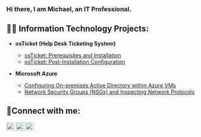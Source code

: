 ### Hi there, I am Michael, an IT Professional.
<h2>👨‍💻 Information Technology Projects:</h2>

- <b>osTicket (Help Desk Ticketing System)</b>
  - [osTicket: Prerequisites and Installation](https://github.com/bahiizi/osticket-prereqs)
  - [osTicket: Post-Installation Configuration](https://github.com/bahiizi/post-install-config)

- <b>Microsoft Azure</b>
  - [Configuring On-premises Active Directory within Azure VMs](https://github.com/bahiizi/configure-ad)
  - [Network Security Groups (NSGs) and Inspecting Network Protocols](https://github.com/bahiizi/azure-network-protocols)

<h2>🤳Connect with me:</h2>

[<img align="left" alt="Josh | Twitter" width="22px" src="https://cdn.jsdelivr.net/npm/simple-icons@v3/icons/twitter.svg" />][twitter]
[<img align="left" alt="Josh | LinkedIn" width="22px" src="https://cdn.jsdelivr.net/npm/simple-icons@v3/icons/linkedin.svg" />][linkedin]
[<img align="left" alt="Josh | Instagram" width="22px" src="https://cdn.jsdelivr.net/npm/simple-icons@v3/icons/instagram.svg" />][instagram]

[twitter]: https://twitter.com/Josh
[instagram]: https://www.instagram.com/Josh
[linkedin]: https://linkedin.com/in/Josh
